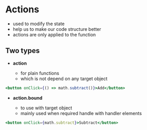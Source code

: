 # Actions

- used to modify the state
- help us to make our code structure better
- actions are only applied to the function

## Two types

- **action**

  - for plain functions
  - which is not depend on any target object

```jsx
<button onClick={() => math.subtract()}>Add</button>
```

- **action.bound**

  - to use with target object
  - mainly used when required handle with handler elements

```jsx
<button onClick={math.subtract}>Subtract</button>
```
